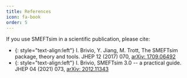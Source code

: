 ```yaml
---
title: References
icon: fa-book
order: 5 
---
```

If you use SMEFTsim in a scientific publication, please cite: 
- {: style="text-align:left"}
I. Brivio, Y. Jiang, M. Trott, The SMEFTsim package, theory and tools. JHEP 12 (2017) 070, <a href="https://arxiv.org/abs/1709.06492">arXiv: 1709.06492</a>
- {: style="text-align:left"} 
I. Brivio, SMEFTsim 3.0 -- a practical guide. JHEP 04 (2021) 073, <a href="https://arxiv.org/abs/2012.11343">arXiv: 2012.11343</a>


